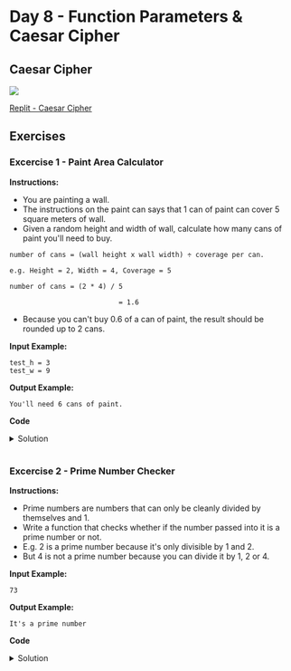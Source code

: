 # Day 8 - Function Parameters & Caesar Cipher
## Caesar Cipher

![](Caesar_Cipher.gif)

[Replit - Caesar Cipher]()


## Exercises
### Excercise 1 - Paint Area Calculator
**Instructions:**
- You are painting a wall. 
- The instructions on the paint can says that 1 can of paint can cover 5 square meters of wall. 
- Given a random height and width of wall, calculate how many cans of paint you'll need to buy.

```
number of cans = (wall height x wall width) ÷ coverage per can.

e.g. Height = 2, Width = 4, Coverage = 5

number of cans = (2 * 4) / 5

                           = 1.6
```

- Because you can't buy 0.6 of a can of paint, the result should be rounded up to 2 cans.

**Input Example:**
```
test_h = 3
test_w = 9
```

**Output Example:**
```
You'll need 6 cans of paint.
```

**Code**
<details><summary>Solution</summary>
<p>

```Python
#Write your code below this line 👇

import math
def paint_calc(height, width, cover):
    num_cans = math.ceil((height * width) / cover)
    print(f"You'll need {num_cans} cans of paint")

#Write your code above this line 👆
# Define a function called paint_calc() so that the code below works.   

# 🚨 Don't change the code below 👇
test_h = int(input("Height of wall: "))
test_w = int(input("Width of wall: "))
coverage = 5
paint_calc(height=test_h, width=test_w, cover=coverage)
```

</p>
</details>

#

### Excercise 2 - Prime Number Checker
**Instructions:**
- Prime numbers are numbers that can only be cleanly divided by themselves and 1.
- Write a function that checks whether if the number passed into it is a prime number or not.
- E.g. 2 is a prime number because it's only divisible by 1 and 2.
- But 4 is not a prime number because you can divide it by 1, 2 or 4.

**Input Example:**
```
73
```

**Output Example:**
```
It's a prime number
```

**Code**
<details><summary>Solution</summary>
<p>

```Python
#Write your code below this line 👇

def prime_checker(number):
    is_prime = True
    for i in range(2, number):
        if number % i == 0:
            is_prime = False
    if is_prime:
        print("It's a prime number.") 
    else:
        print("It's not a prime number.")       

#Write your code above this line 👆
    
#Do NOT change any of the code below👇
n = int(input("Check this number: "))
prime_checker(number=n)
```

</p>
</details>

#
